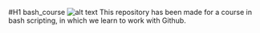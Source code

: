 #H1
bash_course
![alt text](/mbshome/elogt/scratch/bash_course/lecture_4/bash_course/url?sa=i "Sloth")
This repository has been made for a course in bash scripting, in which we learn to work with Github.
